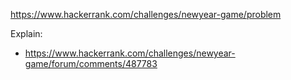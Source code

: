 https://www.hackerrank.com/challenges/newyear-game/problem

Explain:
- https://www.hackerrank.com/challenges/newyear-game/forum/comments/487783
